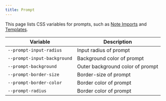 ```yaml
---
title: Prompt
---
```


This page lists CSS variables for prompts, such as [Note Imports](https://help.engramapp.com/import/import-notes) and [Templates](https://help.engramapp.com/cards/card-templates).

| Variable | Description |
| -------- | -------- |
| `--prompt-input-radius` | Input radius of prompt |
| `--prompt-input-background` | Background color of prompt |
| `--prompt-background` | Outer background color of prompt |
| `--prompt-border-size` | Border-size of prompt |
| `--prompt-border-color` | Border color of prompt |
| `--prompt-radius` | Border color of prompt |